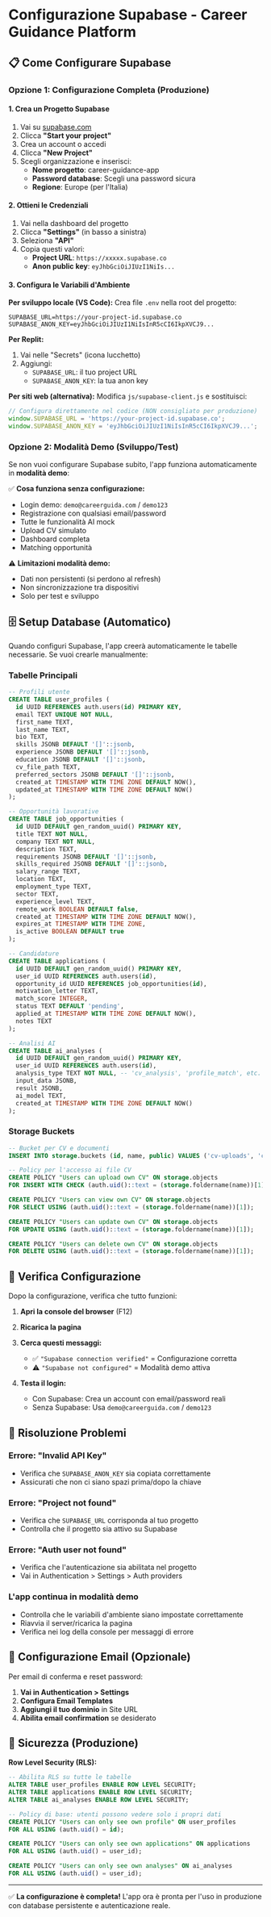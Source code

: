 # Configurazione Supabase - Career Guidance Platform

## 📋 Come Configurare Supabase

### Opzione 1: Configurazione Completa (Produzione)

#### 1. Crea un Progetto Supabase
1. Vai su [supabase.com](https://supabase.com)
2. Clicca **"Start your project"** 
3. Crea un account o accedi
4. Clicca **"New Project"**
5. Scegli organizzazione e inserisci:
   - **Nome progetto**: career-guidance-app
   - **Password database**: Scegli una password sicura
   - **Regione**: Europe (per l'Italia)

#### 2. Ottieni le Credenziali
1. Vai nella dashboard del progetto
2. Clicca **"Settings"** (in basso a sinistra)
3. Seleziona **"API"**
4. Copia questi valori:
   - **Project URL**: `https://xxxxx.supabase.co`
   - **Anon public key**: `eyJhbGciOiJIUzI1NiIs...`

#### 3. Configura le Variabili d'Ambiente

**Per sviluppo locale (VS Code):**
Crea file `.env` nella root del progetto:
```env
SUPABASE_URL=https://your-project-id.supabase.co
SUPABASE_ANON_KEY=eyJhbGciOiJIUzI1NiIsInR5cCI6IkpXVCJ9...
```

**Per Replit:**
1. Vai nelle "Secrets" (icona lucchetto)
2. Aggiungi:
   - `SUPABASE_URL`: il tuo project URL
   - `SUPABASE_ANON_KEY`: la tua anon key

**Per siti web (alternativa):**
Modifica `js/supabase-client.js` e sostituisci:
```javascript
// Configura direttamente nel codice (NON consigliato per produzione)
window.SUPABASE_URL = 'https://your-project-id.supabase.co';
window.SUPABASE_ANON_KEY = 'eyJhbGciOiJIUzI1NiIsInR5cCI6IkpXVCJ9...';
```

### Opzione 2: Modalità Demo (Sviluppo/Test)

Se non vuoi configurare Supabase subito, l'app funziona automaticamente in **modalità demo**:

✅ **Cosa funziona senza configurazione:**
- Login demo: `demo@careerguida.com` / `demo123`
- Registrazione con qualsiasi email/password
- Tutte le funzionalità AI mock
- Upload CV simulato
- Dashboard completa
- Matching opportunità

⚠️ **Limitazioni modalità demo:**
- Dati non persistenti (si perdono al refresh)
- Non sincronizzazione tra dispositivi
- Solo per test e sviluppo

## 🗄️ Setup Database (Automatico)

Quando configuri Supabase, l'app creerà automaticamente le tabelle necessarie. Se vuoi crearle manualmente:

### Tabelle Principali

```sql
-- Profili utente
CREATE TABLE user_profiles (
  id UUID REFERENCES auth.users(id) PRIMARY KEY,
  email TEXT UNIQUE NOT NULL,
  first_name TEXT,
  last_name TEXT,
  bio TEXT,
  skills JSONB DEFAULT '[]'::jsonb,
  experience JSONB DEFAULT '[]'::jsonb,
  education JSONB DEFAULT '[]'::jsonb,
  cv_file_path TEXT,
  preferred_sectors JSONB DEFAULT '[]'::jsonb,
  created_at TIMESTAMP WITH TIME ZONE DEFAULT NOW(),
  updated_at TIMESTAMP WITH TIME ZONE DEFAULT NOW()
);

-- Opportunità lavorative
CREATE TABLE job_opportunities (
  id UUID DEFAULT gen_random_uuid() PRIMARY KEY,
  title TEXT NOT NULL,
  company TEXT NOT NULL,
  description TEXT,
  requirements JSONB DEFAULT '[]'::jsonb,
  skills_required JSONB DEFAULT '[]'::jsonb,
  salary_range TEXT,
  location TEXT,
  employment_type TEXT,
  sector TEXT,
  experience_level TEXT,
  remote_work BOOLEAN DEFAULT false,
  created_at TIMESTAMP WITH TIME ZONE DEFAULT NOW(),
  expires_at TIMESTAMP WITH TIME ZONE,
  is_active BOOLEAN DEFAULT true
);

-- Candidature
CREATE TABLE applications (
  id UUID DEFAULT gen_random_uuid() PRIMARY KEY,
  user_id UUID REFERENCES auth.users(id),
  opportunity_id UUID REFERENCES job_opportunities(id),
  motivation_letter TEXT,
  match_score INTEGER,
  status TEXT DEFAULT 'pending',
  applied_at TIMESTAMP WITH TIME ZONE DEFAULT NOW(),
  notes TEXT
);

-- Analisi AI
CREATE TABLE ai_analyses (
  id UUID DEFAULT gen_random_uuid() PRIMARY KEY,
  user_id UUID REFERENCES auth.users(id),
  analysis_type TEXT NOT NULL, -- 'cv_analysis', 'profile_match', etc.
  input_data JSONB,
  result JSONB,
  ai_model TEXT,
  created_at TIMESTAMP WITH TIME ZONE DEFAULT NOW()
);
```

### Storage Buckets

```sql
-- Bucket per CV e documenti
INSERT INTO storage.buckets (id, name, public) VALUES ('cv-uploads', 'cv-uploads', false);

-- Policy per l'accesso ai file CV
CREATE POLICY "Users can upload own CV" ON storage.objects
FOR INSERT WITH CHECK (auth.uid()::text = (storage.foldername(name))[1]);

CREATE POLICY "Users can view own CV" ON storage.objects
FOR SELECT USING (auth.uid()::text = (storage.foldername(name))[1]);

CREATE POLICY "Users can update own CV" ON storage.objects
FOR UPDATE USING (auth.uid()::text = (storage.foldername(name))[1]);

CREATE POLICY "Users can delete own CV" ON storage.objects
FOR DELETE USING (auth.uid()::text = (storage.foldername(name))[1]);
```

## 🔧 Verifica Configurazione

Dopo la configurazione, verifica che tutto funzioni:

1. **Apri la console del browser** (F12)
2. **Ricarica la pagina**
3. **Cerca questi messaggi:**
   - ✅ `"Supabase connection verified"` = Configurazione corretta
   - ⚠️ `"Supabase not configured"` = Modalità demo attiva

4. **Testa il login:**
   - Con Supabase: Crea un account con email/password reali
   - Senza Supabase: Usa `demo@careerguida.com` / `demo123`

## 🚨 Risoluzione Problemi

### Errore: "Invalid API Key"
- Verifica che `SUPABASE_ANON_KEY` sia copiata correttamente
- Assicurati che non ci siano spazi prima/dopo la chiave

### Errore: "Project not found"
- Verifica che `SUPABASE_URL` corrisponda al tuo progetto
- Controlla che il progetto sia attivo su Supabase

### Errore: "Auth user not found"
- Verifica che l'autenticazione sia abilitata nel progetto
- Vai in Authentication > Settings > Auth providers

### L'app continua in modalità demo
- Controlla che le variabili d'ambiente siano impostate correttamente
- Riavvia il server/ricarica la pagina
- Verifica nei log della console per messaggi di errore

## 📱 Configurazione Email (Opzionale)

Per email di conferma e reset password:

1. **Vai in Authentication > Settings**
2. **Configura Email Templates**
3. **Aggiungi il tuo dominio** in Site URL
4. **Abilita email confirmation** se desiderato

## 🔐 Sicurezza (Produzione)

**Row Level Security (RLS):**
```sql
-- Abilita RLS su tutte le tabelle
ALTER TABLE user_profiles ENABLE ROW LEVEL SECURITY;
ALTER TABLE applications ENABLE ROW LEVEL SECURITY;
ALTER TABLE ai_analyses ENABLE ROW LEVEL SECURITY;

-- Policy di base: utenti possono vedere solo i propri dati
CREATE POLICY "Users can only see own profile" ON user_profiles
FOR ALL USING (auth.uid() = id);

CREATE POLICY "Users can only see own applications" ON applications
FOR ALL USING (auth.uid() = user_id);

CREATE POLICY "Users can only see own analyses" ON ai_analyses
FOR ALL USING (auth.uid() = user_id);
```

---

✅ **La configurazione è completa!** L'app ora è pronta per l'uso in produzione con database persistente e autenticazione reale.